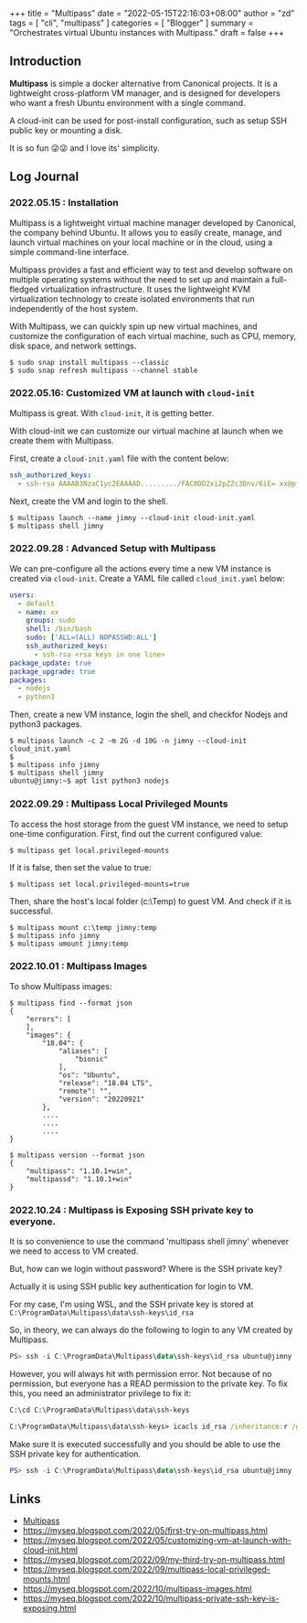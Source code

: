 +++
title = "Multipass"
date = "2022-05-15T22:16:03+08:00"
author = "zd"
tags = [ "cli", "multipass" ]
categories = [ "Blogger" ]
summary = "Orchestrates virtual Ubuntu instances with Multipass."
draft = false
+++

## Introduction

**Multipass** is simple a docker alternative from Canonical projects. It is a lightweight cross-platform VM manager, and is designed for developers who want a fresh Ubuntu environment with a single command.

A cloud-init can be used for post-install configuration, such as setup SSH public key or mounting a disk.

It is so fun 😜😜 and I love its' simplicity.

## Log Journal 

### 2022.05.15 : Installation

Multipass is a lightweight virtual machine manager developed by Canonical, the company behind Ubuntu. It allows you to easily create, manage, and launch virtual machines on your local machine or in the cloud, using a simple command-line interface.

Multipass provides a fast and efficient way to test and develop software on multiple operating systems without the need to set up and maintain a full-fledged virtualization infrastructure. It uses the lightweight KVM virtualization technology to create isolated environments that run independently of the host system.

With Multipass, we can quickly spin up new virtual machines, and customize the configuration of each virtual machine, such as CPU, memory, disk space, and network settings.

```shell
$ sudo snap install multipass --classic 
$ sudo snap refresh multipass --channel stable
```

###  2022.05.16: Customized VM at launch with `cloud-init`

Multipass is great. With `cloud-init`, it is getting better.

With cloud-init we can customize our virtual machine at launch when we create them with Multipass.

First, create a `cloud-init.yaml` file with the content below:
```yaml
ssh_authorized_keys:
  - ssh-rsa AAAAB3NzaC1yc2EAAAAD........./FAC8DD2xi2pZZc3Dnv/6iE= xx@pf
```

Next, create the VM and login to the shell. 
```shell
$ multipass launch --name jimny --cloud-init cloud-init.yaml
$ multipass shell jimny
```

### 2022.09.28 : Advanced Setup with Multipass

We can pre-configure all the actions every time a new VM instance is created via `cloud-init`. Create a YAML file called `cloud_init.yaml` below:
```yaml
users:
  - default
  - name: xx
    groups: sudo
    shell: /bin/bash
    sudo: ['ALL=(ALL) NOPASSWD:ALL']
    ssh_authorized_keys:
      - ssh-rsa <rsa keys in one line>
package_update: true
package_upgrade: true
packages:
  - nodejs
  - python3
```

Then, create a new VM instance, login the shell, and checkfor Nodejs and python3 packages.
```shell
$ multipass launch -c 2 -m 2G -d 10G -n jimny --cloud-init cloud_init.yaml
$
$ multipass info jimny
$ multipass shell jimny
ubuntu@jimny:~$ apt list python3 nodejs
```

### 2022.09.29 : Multipass Local Privileged Mounts

To access the host storage from the guest VM instance, we need to setup one-time configuration. First, find out the current configured value:
```shell
$ multipass get local.privileged-mounts
```

If it is false, then set the value to true:
```shell
$ multipass set local.privileged-mounts=true
```

Then, share the host's local folder (c:\Temp) to guest VM. And check if it is successful.
```shell
$ multipass mount c:\temp jimny:temp
$ multipass info jimny
$ multipass umount jimny:temp
```

### 2022.10.01 : Multipass Images

To show Multipass images:
```shell
$ multipass find --format json
{
    "errors": [
    ],
    "images": {
        "18.04": {
            "aliases": [
                "bionic"
            ],
            "os": "Ubuntu",
            "release": "18.04 LTS",
            "remote": "",
            "version": "20220921"
        },
        ....
        ....
        ....
}

$ multipass version --format json
{
    "multipass": "1.10.1+win",
    "multipassd": "1.10.1+win"
}
``` 

### 2022.10.24 : Multipass is Exposing SSH private key to everyone.

It is so convenience to use the command 'multipass shell jimny' whenever we need to access to VM created. 

But, how can we login without password? Where is the SSH private key?

Actually it is using SSH public key authentication for login to VM. 

For my case, I'm using WSL, and the SSH private key is stored at `C:\ProgramData\Multipass\data\ssh-keys\id_rsa`

So, in theory, we can always do the following to login to any VM created by Multipass.
```powershell
PS> ssh -i C:\ProgramData\Multipass\data\ssh-keys\id_rsa ubuntu@jimny
```

However, you will always hit with permission error. Not because of no permission, but everyone has a READ permission to the private key.  To fix this, you need an administrator privilege to fix it:
```cmd
C:\cd C:\ProgramData\Multipass\data\ssh-keys

C:\ProgramData\Multipass\data\ssh-keys> icacls id_rsa /inheritance:r /grant "$(whoami):F" /grant "NT AUTHORITY\SYSTEM:F"
```

Make sure it is executed successfully and you should be able to use the SSH private key for authentication.
```powershell
PS> ssh -i C:\ProgramData\Multipass\data\ssh-keys\id_rsa ubuntu@jimny
```


## Links
 - [Multipass](https://multipass.run/)
 - https://myseq.blogspot.com/2022/05/first-try-on-multipass.html
 - https://myseq.blogspot.com/2022/05/customizing-vm-at-launch-with-cloud-init.html
 - https://myseq.blogspot.com/2022/09/my-third-try-on-multipass.html
 - https://myseq.blogspot.com/2022/09/multipass-local-privileged-mounts.html
 - https://myseq.blogspot.com/2022/10/multipass-images.html
 - https://myseq.blogspot.com/2022/10/multipass-private-ssh-key-is-exposing.html


